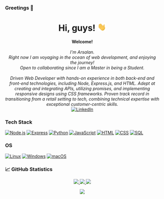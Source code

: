 ### Greetings 👋

<h1 align="center">Hi, guys! <img src="238178097-766d336d-b87d-44ba-807c-c51de2bc6b4d.gif" width="28px" alt="👋"></h1>

<p align="center">
    <b>Welcome!</b><br><br>
    <i>
        I'm Arsalan.<br>
        Right now I am voyaging in the ocean of web development, and enjoying the journey!<br>
        Open to collaborating since I am a Master in being a Student.<br>
    </i><br>
    <i>
        Driven Web Developer with hands-on experience in both back-end and front-end technologies, including Node, Express.js, and HTML. Adept at creating and integrating APIs, utilizing promises, and implementing responsive designs using CSS frameworks. Proven track record in transitioning from a retail setting to tech, combining technical expertise with exceptional customer-centric skills.
    </i><br>
    <a href="https://www.linkedin.com/in/arsalan-bardsiri">
        <img src="https://img.shields.io/badge/LinkedIn-blue?style=flat-square&logo=linkedin" alt="LinkedIn">
    </a>
</p>

### Tech Stack
[![Node.js](https://img.shields.io/badge/Node.js-black?style=for-the-badge&logo=node.js)](https://github.com/arsalanbardsiri)
[![Express](https://img.shields.io/badge/Express-black?style=for-the-badge&logo=express)](https://github.com/arsalanbardsiri)
[![Python](https://img.shields.io/badge/python-black?style=for-the-badge&logo=python)](https://github.com/arsalanbardsiri)
[![JavaScript](https://img.shields.io/badge/javascript-black?style=for-the-badge&logo=javascript)](https://github.com/arsalanbardsiri)
[![HTML](https://img.shields.io/badge/HTML-black?style=for-the-badge&logo=html5)](https://github.com/arsalanbardsiri)
[![CSS](https://img.shields.io/badge/CSS-black?style=for-the-badge&logo=css3)](https://github.com/arsalanbardsiri)
[![SQL](https://img.shields.io/badge/SQL-black?style=for-the-badge&logo=mysql)](https://github.com/arsalanbardsiri)

### OS
[![Linux](https://img.shields.io/badge/linux-black?style=for-the-badge&logo=Linux)](https://github.com/arsalanbardsiri)
[![Windows](https://img.shields.io/badge/Windows-black?style=for-the-badge&logo=Windows)](https://github.com/arsalanbardsiri)
[![macOS](https://img.shields.io/badge/macOS-black?style=for-the-badge&logo=apple)](https://github.com/arsalanbardsiri)

### 📈 GitHub Statistics
<p align="center">
  <a href="https://github.com/arsalanbardsiri">
    <img src="http://github-profile-summary-cards.vercel.app/api/cards/profile-details?username=arsalanbardsiri&theme=react" />
  </a>
  <a href="https://github.com/arsalanbardsiri">
    <img src="https://github-readme-streak-stats.herokuapp.com/?user=arsalanbardsiri&hide_border=true&card_width=338&theme=react" />
  </a>
  <a href="https://github.com/arsalanbardsiri">
    <img src="http://github-profile-summary-cards.vercel.app/api/cards/stats?username=arsalanbardsiri&theme=react" />
  </a>
</p>

<p align="center">
  <a href="https://github.com/arsalanbardsiri">
    <img src="https://komarev.com/ghpvc/?username=arsalanbardsiri&theme=react)" />   
  </a>
</p>

<!--
**arsalanbardsiri/arsalanbardsiri** is a ✨ _special_ ✨ repository because its `README.md` (this file) appears on your GitHub profile.

Here are some ideas to get you started:

- 🔭 I’m currently working on ...
- 🌱 I’m currently learning ...
- 👯 I’m looking to collaborate on ...
- 🤔 I’m looking for help with ...
- 💬 Ask me about ...
- 📫 How to reach me: ...
- 😄 Pronouns: ...
- ⚡ Fun fact: ...
-->

